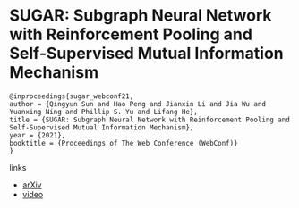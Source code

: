 # SUGAR: Subgraph Neural Network with Reinforcement Pooling and Self-Supervised Mutual Information Mechanism

```
@inproceedings{sugar_webconf21,
author = {Qingyun Sun and Hao Peng and Jianxin Li and Jia Wu and Yuanxing Ning and Phillip S. Yu and Lifang He},
title = {SUGAR: Subgraph Neural Network with Reinforcement Pooling and Self-Supervised Mutual Information Mechanism},
year = {2021},
booktitle = {Proceedings of The Web Conference (WebConf)}
}
```

links
- [arXiv](https://arxiv.org/abs/2101.08170)
- [video](https://www.youtube.com/watch?v=J9UlzubEd8o)